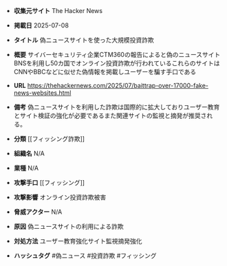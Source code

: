 - **収集元サイト**
The Hacker News

- **掲載日**
2025-07-08

- **タイトル**
偽ニュースサイトを使った大規模投資詐欺

- **概要**
サイバーセキュリティ企業CTM360の報告によると偽のニュースサイトBNSを利用し50カ国でオンライン投資詐欺が行われているこれらのサイトはCNNやBBCなどに似せた偽情報を掲載しユーザーを騙す手口である

- **URL**
https://thehackernews.com/2025/07/baittrap-over-17000-fake-news-websites.html

- **備考**
偽ニュースサイトを利用した詐欺は国際的に拡大しておりユーザー教育とサイト検証の強化が必要であるまた関連サイトの監視と摘発が推奨される。

- **分類**
[[フィッシング詐欺]]

- **組織名**
N/A

- **業種**
N/A

- **攻撃手口**
[[フィッシング]]

- **攻撃影響**
オンライン投資詐欺被害

- **脅威アクター**
N/A

- **原因**
偽ニュースサイトの利用による詐欺

- **対処方法**
ユーザー教育強化サイト監視摘発強化

- **ハッシュタグ**
#偽ニュース #投資詐欺 #フィッシング
